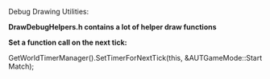 Debug Drawing Utilities:

**DrawDebugHelpers.h contains a lot of helper draw functions**

**Set a function call on the next tick:**

GetWorldTimerManager().SetTimerForNextTick(this, &AUTGameMode::StartMatch);

